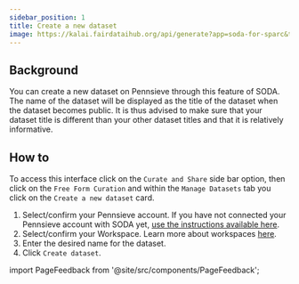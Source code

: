 ```yaml
---
sidebar_position: 1
title: Create a new dataset
image: https://kalai.fairdataihub.org/api/generate?app=soda-for-sparc&title=Create%20a%20new%20dataset&description=Manage%20Dataset&org=fairdataihub
---
```


## Background

You can create a new dataset on Pennsieve through this feature of SODA. The name of the dataset will be displayed as the title of the dataset when the dataset becomes public. It is thus advised to make sure that your dataset title is different than your other dataset titles and that it is relatively informative.

## How to

To access this interface click on the `Curate and Share` side bar option, then click on the `Free Form Curation` and within the `Manage Datasets` tab you click on the `Create a new dataset` card.

1. Select/confirm your Pennsieve account. If you have not connected your Pennsieve account with SODA yet, [use the instructions available here](../../connecting-to-pennsieve/connecting-with-username-password).
2. Select/confirm your Workspace. Learn more about workspaces [here](../../how-to/how-to-use-workspaces.md).
3. Enter the desired name for the dataset.
4. Click `Create dataset`.

import PageFeedback from '@site/src/components/PageFeedback';

<PageFeedback />
